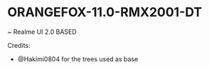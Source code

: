 # ORANGEFOX-11.0-RMX2001-DT
~ Realme UI 2.0 BASED

Credits:
- @Hakimi0804 for the trees used as base
